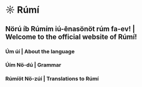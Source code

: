 # ☼ Rúmí

## Nörú íb Rúmím iú-ênasönöt rúm fa-ev! | Welcome to the official website of Rúmí! 

### Úm úí | About the language
### Úím Nö-dú | Grammar
### Rúmíöt Nö-zúí | Translations to Rúmí

